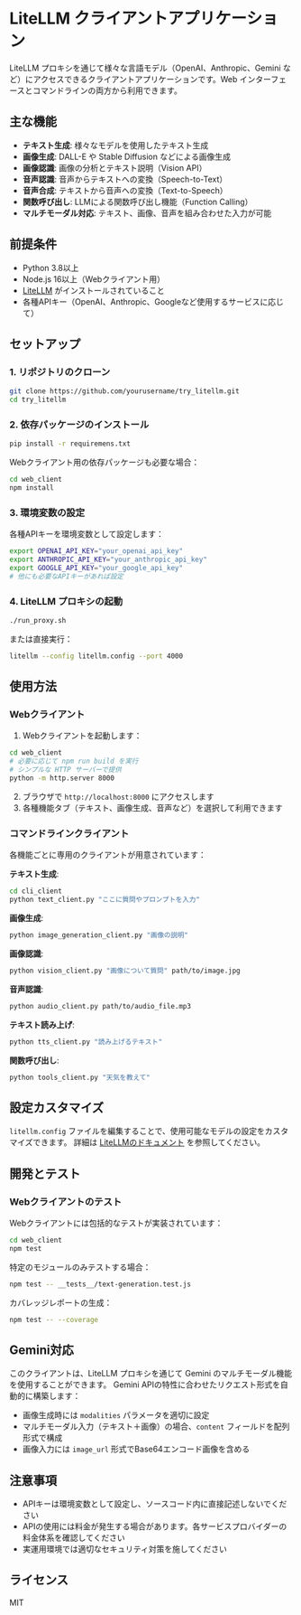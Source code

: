 # LiteLLM クライアントアプリケーション

LiteLLM プロキシを通じて様々な言語モデル（OpenAI、Anthropic、Gemini など）にアクセスできるクライアントアプリケーションです。Web インターフェースとコマンドラインの両方から利用できます。

## 主な機能

- **テキスト生成**: 様々なモデルを使用したテキスト生成
- **画像生成**: DALL-E や Stable Diffusion などによる画像生成
- **画像認識**: 画像の分析とテキスト説明（Vision API）
- **音声認識**: 音声からテキストへの変換（Speech-to-Text）
- **音声合成**: テキストから音声への変換（Text-to-Speech）
- **関数呼び出し**: LLMによる関数呼び出し機能（Function Calling）
- **マルチモーダル対応**: テキスト、画像、音声を組み合わせた入力が可能

## 前提条件

- Python 3.8以上
- Node.js 16以上（Webクライアント用）
- [LiteLLM](https://github.com/BerriAI/litellm) がインストールされていること
- 各種APIキー（OpenAI、Anthropic、Googleなど使用するサービスに応じて）

## セットアップ

### 1. リポジトリのクローン

```bash
git clone https://github.com/yourusername/try_litellm.git
cd try_litellm
```

### 2. 依存パッケージのインストール

```bash
pip install -r requiremens.txt
```

Webクライアント用の依存パッケージも必要な場合：

```bash
cd web_client
npm install
```

### 3. 環境変数の設定

各種APIキーを環境変数として設定します：

```bash
export OPENAI_API_KEY="your_openai_api_key"
export ANTHROPIC_API_KEY="your_anthropic_api_key"
export GOOGLE_API_KEY="your_google_api_key"
# 他にも必要なAPIキーがあれば設定
```

### 4. LiteLLM プロキシの起動

```bash
./run_proxy.sh
```

または直接実行：

```bash
litellm --config litellm.config --port 4000
```

## 使用方法

### Webクライアント

1. Webクライアントを起動します：

```bash
cd web_client
# 必要に応じて npm run build を実行
# シンプルな HTTP サーバーで提供
python -m http.server 8000
```

2. ブラウザで `http://localhost:8000` にアクセスします
3. 各種機能タブ（テキスト、画像生成、音声など）を選択して利用できます

### コマンドラインクライアント

各機能ごとに専用のクライアントが用意されています：

**テキスト生成**:
```bash
cd cli_client
python text_client.py "ここに質問やプロンプトを入力"
```

**画像生成**:
```bash
python image_generation_client.py "画像の説明"
```

**画像認識**:
```bash
python vision_client.py "画像について質問" path/to/image.jpg
```

**音声認識**:
```bash
python audio_client.py path/to/audio_file.mp3
```

**テキスト読み上げ**:
```bash
python tts_client.py "読み上げるテキスト"
```

**関数呼び出し**:
```bash
python tools_client.py "天気を教えて" 
```

## 設定カスタマイズ

`litellm.config` ファイルを編集することで、使用可能なモデルの設定をカスタマイズできます。
詳細は [LiteLLMのドキュメント](https://litellm.vercel.app/docs/proxy/configuration) を参照してください。

## 開発とテスト

### Webクライアントのテスト

Webクライアントには包括的なテストが実装されています：

```bash
cd web_client
npm test
```

特定のモジュールのみテストする場合：

```bash
npm test -- __tests__/text-generation.test.js
```

カバレッジレポートの生成：

```bash
npm test -- --coverage
```

## Gemini対応

このクライアントは、LiteLLM プロキシを通じて Gemini のマルチモーダル機能を使用することができます。
Gemini APIの特性に合わせたリクエスト形式を自動的に構築します：

- 画像生成時には `modalities` パラメータを適切に設定
- マルチモーダル入力（テキスト＋画像）の場合、`content` フィールドを配列形式で構成
- 画像入力には `image_url` 形式でBase64エンコード画像を含める

## 注意事項

- APIキーは環境変数として設定し、ソースコード内に直接記述しないでください
- APIの使用には料金が発生する場合があります。各サービスプロバイダーの料金体系を確認してください
- 実運用環境では適切なセキュリティ対策を施してください

## ライセンス

MIT
